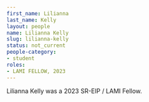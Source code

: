 ```yaml
---
first_name: Lilianna
last_name: Kelly
layout: people
name: Lilianna Kelly
slug: lilianna-kelly
status: not_current
people-category:
- student
roles:
- LAMI FELLOW, 2023
---
```

Lilianna Kelly was a 2023 SR-EIP / LAMI Fellow.